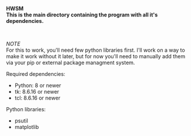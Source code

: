 **HWSM**
<br>
**This is the main directory containing the program with all it's dependencies.**
<p>&nbsp;</p>

*NOTE*
<br>
For this to work, you'll need few python libraries first. I'll work on a way to make it work without it later, but for now you'll need to manually add them via your pip or external package managment system.

Required dependencies:
  - Python: 8 or newer
  - tk: 8.6.16 or newer
  - tcl: 8.6.16 or newer
    </p>
    
  Python libraries:
  - psutil
  - matplotlib
  
    
    
